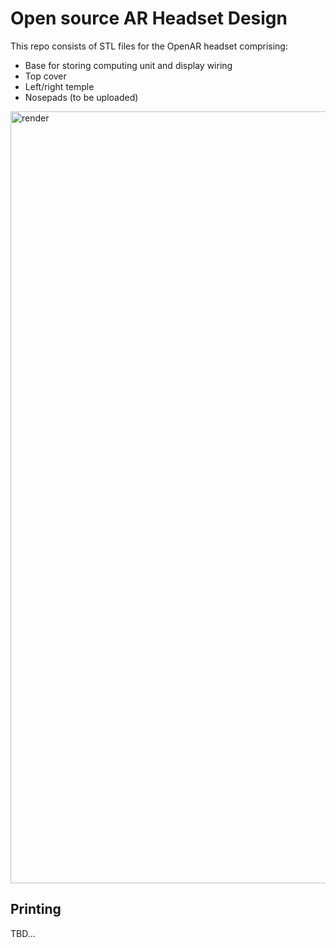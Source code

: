 # Open source AR Headset Design

This repo consists of STL files for the OpenAR headset comprising:
  - Base for storing computing unit and display wiring
  - Top cover
  - Left/right temple
  - Nosepads (to be uploaded)

<img width="1235" alt="render" src="https://user-images.githubusercontent.com/46408299/191000675-8fe5f36a-e2a6-4426-b531-789dfba75847.png">

## Printing 
TBD...
